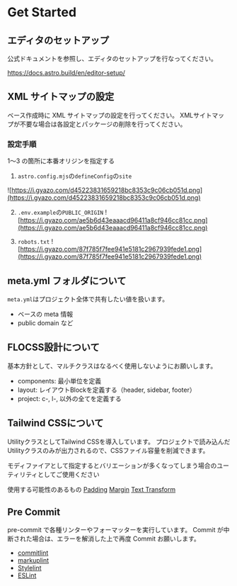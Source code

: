 # Get Started

## エディタのセットアップ

公式ドキュメントを参照し、エディタのセットアップを行なってください。

https://docs.astro.build/en/editor-setup/


## XML サイトマップの設定

ベース作成時に XML サイトマップの設定を行ってください。
XMLサイトマップが不要な場合は各設定とパッケージの削除を行ってください。

### 設定手順
1〜3 の箇所に本番オリジンを指定する

1. `astro.config.mjs`の`defineConfig`の`site`

![https://i.gyazo.com/d45223831659218bc8353c9c06cb051d.png](https://i.gyazo.com/d45223831659218bc8353c9c06cb051d.png)

2. `.env.example`の`PUBLIC_ORIGIN`
![https://i.gyazo.com/ae5b6d43eaaacd96411a8cf946cc81cc.png](https://i.gyazo.com/ae5b6d43eaaacd96411a8cf946cc81cc.png)


3. `robots.txt`
![https://i.gyazo.com/87f785f7fee941e5181c2967939fede1.png](https://i.gyazo.com/87f785f7fee941e5181c2967939fede1.png)


## meta.yml フォルダについて

`meta.yml`はプロジェクト全体で共有したい値を扱います。

- ベースの meta 情報
- public domain
  など

## FLOCSS設計について

基本方針として、マルチクラスはなるべく使用しないようにお願いします。

- components: 最小単位を定義
- layout: レイアウトBlockを定義する（header, sidebar, footer）
- project: c-, l-, 以外の全てを定義する

## Tailwind CSSについて

UtilityクラスとしてTailwind CSSを導入しています。
プロジェクトで読み込んだUtilityクラスのみが出力されるので、CSSファイル容量を削減できます。

モディファイアとして指定するとバリエーションが多くなってしまう場合のユーティリティとしてご使用ください

使用する可能性のあるもの
[Padding](https://tailwindcss.com/docs/padding)
[Margin](https://tailwindcss.com/docs/margin)
[Text Transform](https://tailwindcss.com/docs/text-transform)

## Pre Commit

pre-commit で各種リンターやフォーマッターを実行しています。
Commit が中断された場合は、エラーを解消した上で再度 Commit お願いします。

- [commitlint](https://commitlint.js.org/)
- [markuplint](https://markuplint.dev/ja/)
- [Stylelint](https://stylelint.io/)
- [ESLint](https://eslint.org/)
